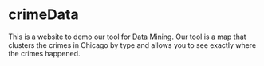 # crimeData
This is a website to demo our tool for Data Mining. Our tool is a map that clusters the crimes in Chicago by type and allows you to see exactly where the crimes happened.
